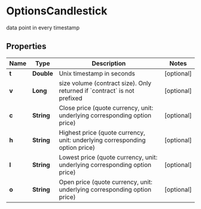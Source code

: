 

# OptionsCandlestick

data point in every timestamp
## Properties

Name | Type | Description | Notes
------------ | ------------- | ------------- | -------------
**t** | **Double** | Unix timestamp in seconds |  [optional]
**v** | **Long** | size volume (contract size). Only returned if &#x60;contract&#x60; is not prefixed |  [optional]
**c** | **String** | Close price (quote currency, unit: underlying corresponding option price) |  [optional]
**h** | **String** | Highest price (quote currency, unit: underlying corresponding option price) |  [optional]
**l** | **String** | Lowest price (quote currency, unit: underlying corresponding option price) |  [optional]
**o** | **String** | Open price (quote currency, unit: underlying corresponding option price) |  [optional]



